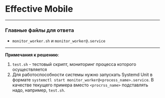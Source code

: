 # Effective Mobile
<hr>

### Главные файлы для ответа
- `monitor_worker.sh` и `monitor_worker@.service`

<hr>

**Примечания к решению**:
1. `test.sh` - тестовый скрипт, мониторинг процесса которого осуществляется
2. Для работоспособности системы нужно запускать Systemd Unit в формате
`systemctl start monitor_worker@<process_name>.service`. В качестве текущего примера
вместо `<procrss_name>` подставлять надо, например, `test.sh`.